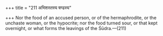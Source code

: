 +++
title = "211 अभिशस्तस्य षण्ढस्य"

+++
Nor the food of an accused person, or of the hermaphrodite, or the unchaste woman, or the hypocrite; nor the food turned sour, or that kept overnight, or what forms the leavings of the Śūdra.—(211)